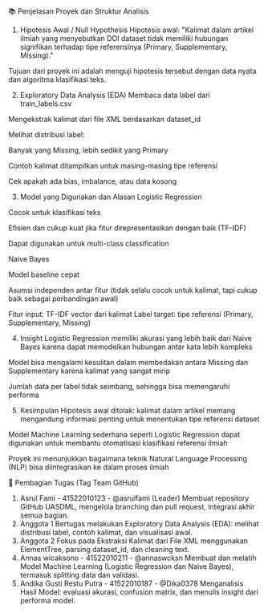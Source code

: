 📚 Penjelasan Proyek dan Struktur Analisis
1. Hipotesis Awal / Null Hypothesis
Hipotesis awal:
"Kalimat dalam artikel ilmiah yang menyebutkan DOI dataset tidak memiliki hubungan signifikan terhadap tipe referensinya (Primary, Supplementary, Missing)."

Tujuan dari proyek ini adalah menguji hipotesis tersebut dengan data nyata dan algoritma klasifikasi teks.

2. Exploratory Data Analysis (EDA)
Membaca data label dari train_labels.csv

Mengekstrak kalimat dari file XML berdasarkan dataset_id

Melihat distribusi label:

Banyak yang Missing, lebih sedikit yang Primary

Contoh kalimat ditampilkan untuk masing-masing tipe referensi

Cek apakah ada bias, imbalance, atau data kosong

3. Model yang Digunakan dan Alasan
Logistic Regression

Cocok untuk klasifikasi teks

Efisien dan cukup kuat jika fitur direpresentasikan dengan baik (TF-IDF)

Dapat digunakan untuk multi-class classification

Naive Bayes

Model baseline cepat

Asumsi independen antar fitur (tidak selalu cocok untuk kalimat, tapi cukup baik sebagai perbandingan awal)

Fitur input: TF-IDF vector dari kalimat
Label target: tipe referensi (Primary, Supplementary, Missing)

4. Insight
Logistic Regression memiliki akurasi yang lebih baik dari Naive Bayes karena dapat memodelkan hubungan antar kata lebih kompleks

Model bisa mengalami kesulitan dalam membedakan antara Missing dan Supplementary karena kalimat yang sangat mirip

Jumlah data per label tidak seimbang, sehingga bisa memengaruhi performa

5. Kesimpulan
Hipotesis awal ditolak: kalimat dalam artikel memang mengandung informasi penting untuk menentukan tipe referensi dataset

Model Machine Learning sederhana seperti Logistic Regression dapat digunakan untuk membantu otomatisasi klasifikasi referensi ilmiah

Proyek ini menunjukkan bagaimana teknik Natural Language Processing (NLP) bisa diintegrasikan ke dalam proses ilmiah

👥 Pembagian Tugas (Tag Team GitHub)
1. Asrul Fami - 41522010123 - @asrulfami (Leader)
Membuat repository GitHub UASDML, mengelola branching dan pull request, integrasi akhir semua bagian.
2. Anggota 1
Bertugas melakukan Exploratory Data Analysis (EDA): melihat distribusi label, contoh kalimat, dan visualisasi awal.
3. Anggota 2
Fokus pada Ekstraksi Kalimat dari File XML menggunakan ElementTree, parsing dataset_id, dan cleaning text.
4. Annas wicaksono - 41522010211 - @annaswcksn
Membuat dan melatih Model Machine Learning (Logistic Regression dan Naive Bayes), termasuk splitting data dan validasi.
5. Andika Gusti Restu Putra - 41522010187 - @Dika0378
Menganalisis Hasil Model: evaluasi akurasi, confusion matrix, dan menulis insight dari performa model.

